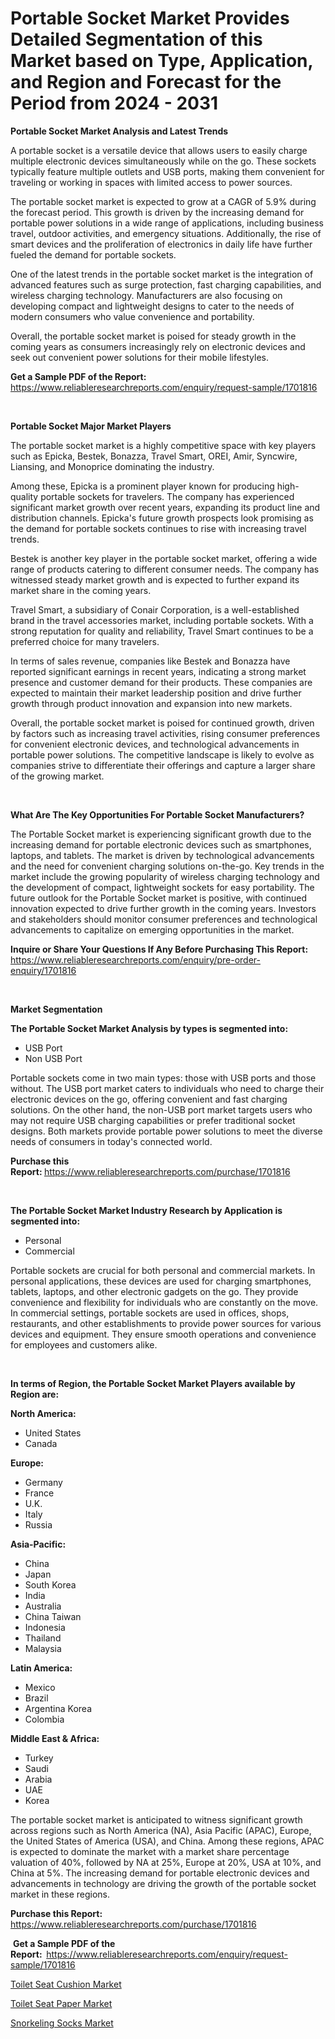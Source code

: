 <p><h1>Portable Socket Market Provides Detailed Segmentation of this Market based on Type, Application, and Region and Forecast for the Period from 2024 - 2031</h1></p><p><strong>Portable Socket Market Analysis and Latest Trends</strong></p>
<p><p>A portable socket is a versatile device that allows users to easily charge multiple electronic devices simultaneously while on the go. These sockets typically feature multiple outlets and USB ports, making them convenient for traveling or working in spaces with limited access to power sources.</p><p>The portable socket market is expected to grow at a CAGR of 5.9% during the forecast period. This growth is driven by the increasing demand for portable power solutions in a wide range of applications, including business travel, outdoor activities, and emergency situations. Additionally, the rise of smart devices and the proliferation of electronics in daily life have further fueled the demand for portable sockets.</p><p>One of the latest trends in the portable socket market is the integration of advanced features such as surge protection, fast charging capabilities, and wireless charging technology. Manufacturers are also focusing on developing compact and lightweight designs to cater to the needs of modern consumers who value convenience and portability.</p><p>Overall, the portable socket market is poised for steady growth in the coming years as consumers increasingly rely on electronic devices and seek out convenient power solutions for their mobile lifestyles.</p></p>
<p><strong>Get a Sample PDF of the Report:&nbsp;</strong> <a href="https://www.reliableresearchreports.com/enquiry/request-sample/1701816">https://www.reliableresearchreports.com/enquiry/request-sample/1701816</a></p>
<p>&nbsp;</p>
<p><strong>Portable Socket Major Market Players</strong></p>
<p><p>The portable socket market is a highly competitive space with key players such as Epicka, Bestek, Bonazza, Travel Smart, OREI, Amir, Syncwire, Liansing, and Monoprice dominating the industry.</p><p>Among these, Epicka is a prominent player known for producing high-quality portable sockets for travelers. The company has experienced significant market growth over recent years, expanding its product line and distribution channels. Epicka's future growth prospects look promising as the demand for portable sockets continues to rise with increasing travel trends.</p><p>Bestek is another key player in the portable socket market, offering a wide range of products catering to different consumer needs. The company has witnessed steady market growth and is expected to further expand its market share in the coming years.</p><p>Travel Smart, a subsidiary of Conair Corporation, is a well-established brand in the travel accessories market, including portable sockets. With a strong reputation for quality and reliability, Travel Smart continues to be a preferred choice for many travelers.</p><p>In terms of sales revenue, companies like Bestek and Bonazza have reported significant earnings in recent years, indicating a strong market presence and customer demand for their products. These companies are expected to maintain their market leadership position and drive further growth through product innovation and expansion into new markets.</p><p>Overall, the portable socket market is poised for continued growth, driven by factors such as increasing travel activities, rising consumer preferences for convenient electronic devices, and technological advancements in portable power solutions. The competitive landscape is likely to evolve as companies strive to differentiate their offerings and capture a larger share of the growing market.</p></p>
<p>&nbsp;</p>
<p><strong>What Are The Key Opportunities For Portable Socket Manufacturers?</strong></p>
<p><p>The Portable Socket market is experiencing significant growth due to the increasing demand for portable electronic devices such as smartphones, laptops, and tablets. The market is driven by technological advancements and the need for convenient charging solutions on-the-go. Key trends in the market include the growing popularity of wireless charging technology and the development of compact, lightweight sockets for easy portability. The future outlook for the Portable Socket market is positive, with continued innovation expected to drive further growth in the coming years. Investors and stakeholders should monitor consumer preferences and technological advancements to capitalize on emerging opportunities in the market.</p></p>
<p><strong>Inquire or Share Your Questions If Any Before Purchasing This Report:</strong> <a href="https://www.reliableresearchreports.com/enquiry/pre-order-enquiry/1701816">https://www.reliableresearchreports.com/enquiry/pre-order-enquiry/1701816</a></p>
<p>&nbsp;</p>
<p><strong>Market Segmentation</strong></p>
<p><strong>The Portable Socket Market Analysis by types is segmented into:</strong></p>
<p><ul><li>USB Port</li><li>Non USB Port</li></ul></p>
<p><p>Portable sockets come in two main types: those with USB ports and those without. The USB port market caters to individuals who need to charge their electronic devices on the go, offering convenient and fast charging solutions. On the other hand, the non-USB port market targets users who may not require USB charging capabilities or prefer traditional socket designs. Both markets provide portable power solutions to meet the diverse needs of consumers in today's connected world.</p></p>
<p><strong>Purchase this Report:&nbsp;</strong><a href="https://www.reliableresearchreports.com/purchase/1701816">https://www.reliableresearchreports.com/purchase/1701816</a></p>
<p>&nbsp;</p>
<p><strong>The Portable Socket Market Industry Research by Application is segmented into:</strong></p>
<p><ul><li>Personal</li><li>Commercial</li></ul></p>
<p><p>Portable sockets are crucial for both personal and commercial markets. In personal applications, these devices are used for charging smartphones, tablets, laptops, and other electronic gadgets on the go. They provide convenience and flexibility for individuals who are constantly on the move. In commercial settings, portable sockets are used in offices, shops, restaurants, and other establishments to provide power sources for various devices and equipment. They ensure smooth operations and convenience for employees and customers alike.</p></p>
<p>&nbsp;</p>
<p><strong>In terms of Region, the Portable Socket Market Players available by Region are:</strong></p>
<p>
    <p> <strong> North America: </strong>
        <ul>
            <li>United States</li>
            <li>Canada</li>
        </ul>
        </p> 
    <p> <strong> Europe: </strong>
        <ul>
            <li>Germany</li>
            <li>France</li>
            <li>U.K.</li>
            <li>Italy</li>
            <li>Russia</li>
        </ul>
        </p> 
    <p> <strong> Asia-Pacific: </strong>
        <ul>
            <li>China</li>
            <li>Japan</li>
            <li>South Korea</li>
            <li>India</li>
            <li>Australia</li>
            <li>China Taiwan</li>
            <li>Indonesia</li>
            <li>Thailand</li>
            <li>Malaysia</li>
        </ul>
        </p> 
    <p> <strong> Latin America: </strong>
        <ul>
            <li>Mexico</li>
            <li>Brazil</li>
            <li>Argentina Korea</li>
            <li>Colombia</li>
        </ul>
        </p> 
    <p> <strong> Middle East & Africa: </strong>
        <ul>
            <li>Turkey</li>
            <li>Saudi</li>
            <li>Arabia</li>
            <li>UAE</li>
            <li>Korea</li>
        </ul>
    </p>
    </p>
<p><p>The portable socket market is anticipated to witness significant growth across regions such as North America (NA), Asia Pacific (APAC), Europe, the United States of America (USA), and China. Among these regions, APAC is expected to dominate the market with a market share percentage valuation of 40%, followed by NA at 25%, Europe at 20%, USA at 10%, and China at 5%. The increasing demand for portable electronic devices and advancements in technology are driving the growth of the portable socket market in these regions.</p></p>
<p><strong>Purchase this Report: </strong><a href="https://www.reliableresearchreports.com/purchase/1701816">https://www.reliableresearchreports.com/purchase/1701816</a></p>
<p>&nbsp;<strong>Get a Sample PDF of the Report:&nbsp;&nbsp;</strong><a href="https://www.reliableresearchreports.com/enquiry/request-sample/1701816">https://www.reliableresearchreports.com/enquiry/request-sample/1701816</a></p>
<p><strong></strong></p>
<p><p><a href="https://github.com/nathandecarvalho/Market-Research-Report-List-2/blob/main/toilet-seat-cushion-market.md">Toilet Seat Cushion Market</a></p><p><a href="https://github.com/kosella/Market-Research-Report-List-2/blob/main/toilet-seat-paper-market.md">Toilet Seat Paper Market</a></p><p><a href="https://github.com/julyju69/Market-Research-Report-List-2/blob/main/snorkeling-socks-market.md">Snorkeling Socks Market</a></p></p>